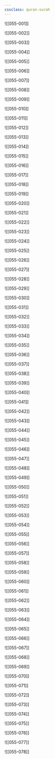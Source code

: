 ```yaml
---
cssclass: quran-surah
---
```


![[055-001]]

![[055-002]]

![[055-003]]

![[055-004]]

![[055-005]]

![[055-006]]

![[055-007]]

![[055-008]]

![[055-009]]

![[055-010]]

![[055-011]]

![[055-012]]

![[055-013]]

![[055-014]]

![[055-015]]

![[055-016]]

![[055-017]]

![[055-018]]

![[055-019]]

![[055-020]]

![[055-021]]

![[055-022]]

![[055-023]]

![[055-024]]

![[055-025]]

![[055-026]]

![[055-027]]

![[055-028]]

![[055-029]]

![[055-030]]

![[055-031]]

![[055-032]]

![[055-033]]

![[055-034]]

![[055-035]]

![[055-036]]

![[055-037]]

![[055-038]]

![[055-039]]

![[055-040]]

![[055-041]]

![[055-042]]

![[055-043]]

![[055-044]]

![[055-045]]

![[055-046]]

![[055-047]]

![[055-048]]

![[055-049]]

![[055-050]]

![[055-051]]

![[055-052]]

![[055-053]]

![[055-054]]

![[055-055]]

![[055-056]]

![[055-057]]

![[055-058]]

![[055-059]]

![[055-060]]

![[055-061]]

![[055-062]]

![[055-063]]

![[055-064]]

![[055-065]]

![[055-066]]

![[055-067]]

![[055-068]]

![[055-069]]

![[055-070]]

![[055-071]]

![[055-072]]

![[055-073]]

![[055-074]]

![[055-075]]

![[055-076]]

![[055-077]]

![[055-078]]

